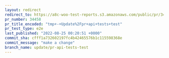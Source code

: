 ```yaml
---
layout: redirect
redirect_to: https://a8c-woo-test-reports.s3.amazonaws.com/public/pr/34458/e2e/index.html
pr_number: 34458
pr_title_encoded: "tmp+-+Update%2Fpr+api+tests+test"
pr_test_type: e2e
last_published: "2022-08-25 00:20:51 +0000"
commit_sha: cfff1a732602197fc4b42465576b1c115598368e
commit_message: "make a change"
branch_name: update/pr-api-tests-test
---
```

